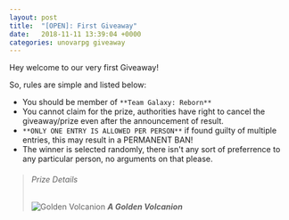 ```yaml
---
layout: post
title:  "[OPEN]: First Giveaway"
date:   2018-11-11 13:39:04 +0000
categories: unovarpg giveaway
---
```

Hey welcome to our very first Giveaway!  
  
So, rules are simple and listed below:  
* You should be member of ` **Team Galaxy: Reborn** `
* You cannot claim for the prize, authorities have right to cancel the giveaway/prize even after the announcement of result.
* ` **ONLY ONE ENTRY IS ALLOWED PER PERSON** ` if found guilty of multiple entries, this may result in a PERMANENT BAN!
* The winner is selected randomly, there isn't any sort of preferrence to any particular person, no arguments on that please.

> ###### Prize Details ######
> ![Golden Volcanion](https://urpgstatic.com/img_library/pokemon_sprites_golden/721.png)
> _**A Golden Volcanion**_